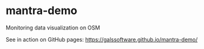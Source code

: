 # mantra-demo
Monitoring data visualization on OSM

See in action on GitHub pages: https://galssoftware.github.io/mantra-demo/
